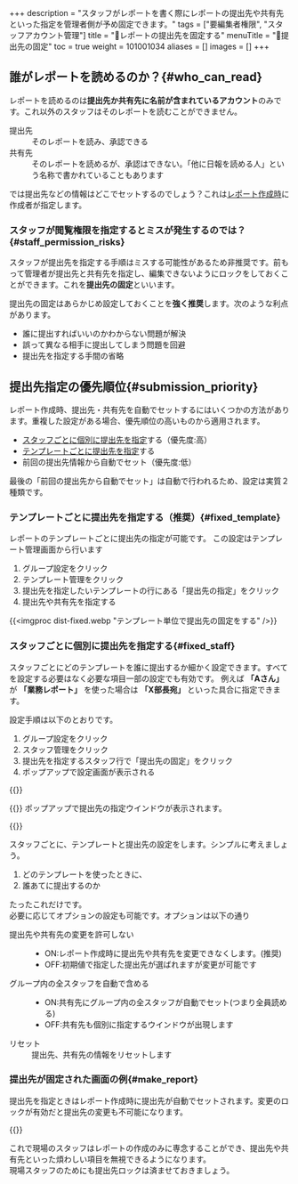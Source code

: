 +++
description = "スタッフがレポートを書く際にレポートの提出先や共有先といった指定を管理者側が予め固定できます。"
tags = ["要編集者権限", "スタッフアカウント管理"]
title = "🔐レポートの提出先を固定する"
menuTitle = "🔐提出先の固定"
toc = true
weight = 101001034
aliases = []
images = []
+++

## 誰がレポートを読めるのか？{#who_can_read}

レポートを読めるのは**提出先か共有先に名前が含まれているアカウント**のみです。これ以外のスタッフはそのレポートを読むことができません。

<dl class="basic">
<dt>提出先</dt>
<dd>そのレポートを読み、承認できる</dd>
<dt>共有先</dt>
<dd>そのレポートを読めるが、承認はできない。「他に日報を読める人」という名称で書かれていることもあります</dd>
</dl>

では提出先などの情報はどこでセットするのでしょう？これは[レポート作成時](/docs/manual/write-report/write/#dist)に作成者が指定します。

### スタッフが閲覧権限を指定するとミスが発生するのでは？{#staff_permission_risks}

スタッフが提出先を指定する手順はミスする可能性があるため非推奨です。前もって管理者が提出先と共有先を指定し、編集できないようにロックをしておくことができます。これを**提出先の固定**といいます。

提出先の固定はあらかじめ設定しておくことを**強く推奨**します。次のような利点があります。

- 誰に提出すればいいのかわからない問題が解決
- 誤って異なる相手に提出してしまう問題を回避
- 提出先を指定する手間の省略





## 提出先指定の優先順位{#submission_priority}

レポート作成時、提出先・共有先を自動でセットするにはいくつかの方法があります。重複した設定がある場合、優先順位の高いものから適用されます。  


- [スタッフごとに個別に提出先を指定](#fixed_staff)する（優先度:高）
- [テンプレートごとに提出先を指定](#fixed_template)する
- 前回の提出先情報から自動でセット（優先度:低）

最後の「前回の提出先から自動でセット」は自動で行われるため、設定は実質２種類です。



### テンプレートごとに提出先を指定する（推奨）{#fixed_template}

レポートのテンプレートごとに提出先の指定が可能です。
この設定はテンプレート管理画面から行います

1. グループ設定をクリック
1. テンプレート管理をクリック
1. 提出先を指定したいテンプレートの行にある「提出先の指定」をクリック
1. 提出先や共有先を指定する


{{<imgproc dist-fixed.webp "テンプレート単位で提出先の固定をする" />}}



### スタッフごとに個別に提出先を指定する{#fixed_staff}

スタッフごとにどのテンプレートを誰に提出するか細かく設定できます。すべてを設定する必要はなく必要な項目一部の設定でも有効です。
例えば **「Aさん」** が **「業務レポート」** を使った場合は **「X部長宛」** といった具合に指定できます。

設定手順は以下のとおりです。

1. グループ設定をクリック
1. スタッフ管理をクリック
1. 提出先を指定するスタッフ行で「提出先の固定」をクリック
2. ポップアップで設定画面が表示される

{{<icatch filename="dist-setting2" msg="レポート提出先を固定すれば間違えて他の人に提出するミスも０！" alice="shield">}}

{{<nextArrow>}}
ポップアップで提出先の指定ウインドウが表示されます。

{{<icatch filename="dist-detail2" msg="【誰が】【どのテンプレートを使ったとき】【誰に出す】 細かい制御ができます" alice="shield">}}

スタッフごとに、テンプレートと提出先の設定をします。シンプルに考えましょう。

1. どのテンプレートを使ったときに、
2. 誰あてに提出するのか

たったこれだけです。  
必要に応じてオプションの設定も可能です。オプションは以下の通り

<dl class="basic">
  <dt>提出先や共有先の変更を許可しない</dt>
  <dd><ul><li>ON:レポート作成時に提出先や共有先を変更できなくします。(推奨)</li><li>OFF:初期値で指定した提出先が選ばれますが変更が可能です</li></ul></dd>
  <dt>グループ内の全スタッフを自動で含める</dt>
  <dd><ul><li>ON:共有先にグループ内の全スタッフが自動でセット(つまり全員読める)</li><li>OFF:共有先も個別に指定するウインドウが出現します</li></ul></dd>
  <dt>リセット</dt>
  <dd>提出先、共有先の情報をリセットします</dd>
</dl>



### 提出先が固定された画面の例{#make_report}

提出先を指定ときはレポート作成時に提出先が自動でセットされます。変更のロックが有効だと提出先の変更も不可能になります。

{{<icatch filename="dist-locked" msg="レポートの提出時に提出先が変更できないように固定されました" alice="ok">}}

これで現場のスタッフはレポートの作成のみに専念することができ、提出先や共有先といった煩わしい項目を無視できるようになります。  
現場スタッフのためにも提出先ロックは済ませておきましょう。
